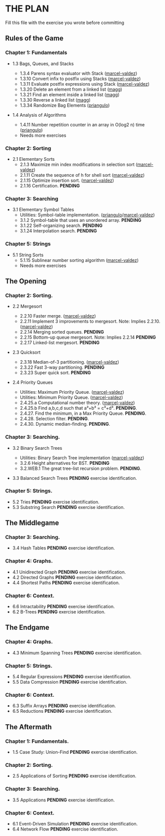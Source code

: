 # THE PLAN

Fill this file with the exercise you wrote before committing

## Rules of the Game

### Chapter 1: Fundamentals

* 1.3 Bags, Queues, and Stacks
    - 1.3.4 Parens syntax evaluator with Stack ([marcel-valdez](https://github.com/marcel-valdez))
    - 1.3.10 Convert infix to postfix using Stacks ([marcel-valdez](https://github.com/marcel-valdez))
    - 1.3.11 Evaluate postfix expressions using Stack ([marcel-valdez](https://github.com/marcel-valdez))
    - 1.3.20 Delete an element from a linked list ([magg](https://github.com/))
    - 1.3.21 Find an element inside a linked list ([magg](https://github.com/))
    - 1.3.30 Reverse a linked list ([magg](https://github.com/))
    - 1.3.34 Randomize Bag Elements ([priangulo](https://github.com/priangulo))
  
  
* 1.4 Analysis of Algorithms  
    - 1.4.11 Number repetition counter in an array in O(log2 n) time ([priangulo](https://github.com/priangulo))
    - Needs more exercises
  
### Chapter 2: Sorting

* 2.1 Elementary Sorts
    - 2.1.3 Maximize min index modifications in selection sort ([marcel-valdez](https://github.com/marcel-valdez))
    - 2.1.11 Create the sequence of h for shell sort ([marcel-valdez](https://github.com/marcel-valdez))
    - 2.1.15 Optimize insertion sort. ([marcel-valdez](https://github.com/marcel-valdez))
    - 2.1.16 Certification. **PENDING**
  
### Chapter 3: Searching

* 3.1 Elementary Symbol Tables
    - Utilities: Symbol-table implementation. ([priangulo](https://github.com/priangulo)/[marcel-valdez](https://github.com/marcel-valdez))
    - 3.1.2 Symbol-table that uses an unordered array. **PENDING**
    - 3.1.22 Self-organizing search. **PENDING**
    - 3.1.24 Interpolation search. **PENDING**

### Chapter 5: Strings

* 5.1 String Sorts
    - 5.1.15 Sublinear number sorting algorithm ([marcel-valdez](https://github.com/marcel-valdez))
    - Needs more exercises
  
## The Opening

### Chapter 2: Sorting.

* 2.2 Mergesort
    - 2.2.10 Faster merge. ([marcel-valdez](https://github.com/marcel-valdez))
    - 2.2.11 Implement 3 improvements to mergesort. Note: Implies 2.2.10. ([marcel-valdez](https://github.com/marcel-valdez))
    - 2.2.14 Merging sorted queues. **PENDING**
    - 2.2.15 Bottom-up queue mergesort. Note: Implies 2.2.14 **PENDING**
    - 2.2.17 Linked-list mergesort. **PENDING**
  
* 2.3 Quicksort  
    - 2.3.18 Median-of-3 partitioning. ([marcel-valdez](https://github.com/marcel-valdez))
    - 2.3.22 Fast 3-way partitioning. **PENDING**
    - 2.3.23 Super quick sort. **PENDING**
  
* 2.4 Priority Queues  
    - Utilities: Maximum Priority Queue. ([marcel-valdez](https://github.com/marcel-valdez))
    - Utilities: Minimum Priority Queue. ([marcel-valdez](https://github.com/marcel-valdez))
    - 2.4.25.a Computational number theory. ([marcel-valdez](https://github.com/marcel-valdez))
    - 2.4.25.b Find a,b,c,d such that a³+b³ = c³+d³. **PENDING**.
    - 2.4.27. Find the minimum, in a Max Priority Queue. **PENDING**.
    - 2.4.28. Selection filter. **PENDING**.
    - 2.4.30. Dynamic median-finding. **PENDING**.
  
### Chapter 3: Searching.

* 3.2 Binary Search Trees
    - Utilities: Binary Search Tree implementation ([marcel-valdez](https://github.com/marcel-valdez))
    - 3.2.6 Height alternatives for BST. **PENDING**
    - 3.2.WEB.1 The great tree-list recursion problem. **PENDING**.
  
* 3.3 Balanced Search Trees **PENDING** exercise identification.  
  
### Chapter 5: Strings.

* 5.2 Tries **PENDING** exercise identification.
* 5.3 Substring Search **PENDING** exercise identification.

## The Middlegame

### Chapter 3: Searching.

* 3.4 Hash Tables **PENDING** exercise identification.


### Chapter 4: Graphs.

* 4.1 Unidirected Graph **PENDING** exercise identification.
* 4.2 Directed Graphs **PENDING** exercise identification.
* 4.4 Shortest Paths **PENDING** exercise identification.

### Chapter 6: Context.

* 6.6 Intractability **PENDING** exercise identification.
* 6.2 B-Trees **PENDING** exercise identification.

## The Endgame

### Chapter 4: Graphs.

* 4.3 Minimum Spanning Trees **PENDING** exercise identification.

### Chapter 5: Strings.

* 5.4 Regular Expressions **PENDING** exercise identification.
* 5.5 Data Compression **PENDING** exercise identification.

### Chapter 6: Context.

* 6.3 Suffix Arrays **PENDING** exercise identification.
* 6.5 Reductions **PENDING** exercise identification.

## The Aftermath

### Chapter 1: Fundamentals.

* 1.5 Case Study: Union-Find **PENDING** exercise identification.

### Chapter 2: Sorting.

* 2.5 Applications of Sorting **PENDING** exercise identification.

### Chapter 3: Searching.

* 3.5 Applications **PENDING** exercise identification.

### Chapter 6: Context.

* 6.1 Event-Driven Simulation **PENDING** exercise identification.
* 6.4 Network Flow **PENDING** exercise identification.